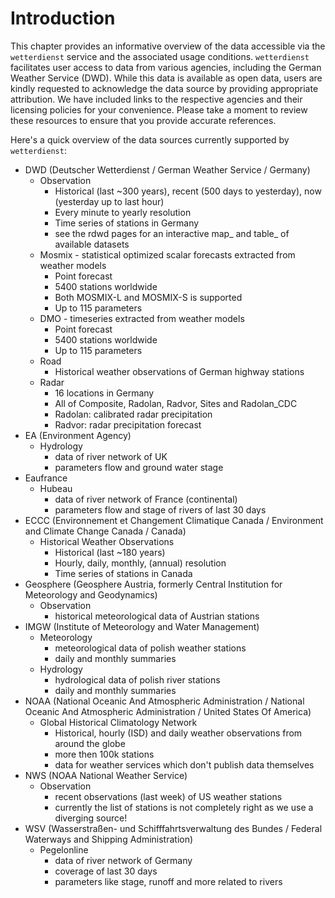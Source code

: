 # Introduction

This chapter provides an informative overview of the data accessible via the `wetterdienst` service and the associated
usage conditions. `wetterdienst` facilitates user access to data from various agencies, including the German Weather
Service (DWD). While this data is available as open data, users are kindly requested to acknowledge the data source by
providing appropriate attribution. We have included links to the respective agencies and their licensing policies for
your convenience. Please take a moment to review these resources to ensure that you provide accurate references.

Here's a quick overview of the data sources currently supported by `wetterdienst`:

- DWD (Deutscher Wetterdienst / German Weather Service / Germany)
    - Observation
        - Historical (last ~300 years), recent (500 days to yesterday), now (yesterday up to last hour)
        - Every minute to yearly resolution
        - Time series of stations in Germany
        - see the rdwd pages for an interactive map_ and table_ of available datasets
    - Mosmix - statistical optimized scalar forecasts extracted from weather models
        - Point forecast
        - 5400 stations worldwide
        - Both MOSMIX-L and MOSMIX-S is supported
        - Up to 115 parameters
    - DMO - timeseries extracted from weather models
        - Point forecast
        - 5400 stations worldwide
        - Up to 115 parameters
    - Road
        - Historical weather observations of German highway stations
    - Radar
        - 16 locations in Germany
        - All of Composite, Radolan, Radvor, Sites and Radolan_CDC
        - Radolan: calibrated radar precipitation
        - Radvor: radar precipitation forecast
- EA (Environment Agency)
    - Hydrology
        - data of river network of UK
        - parameters flow and ground water stage
- Eaufrance
    - Hubeau
        - data of river network of France (continental)
        - parameters flow and stage of rivers of last 30 days
- ECCC (Environnement et Changement Climatique Canada / Environment and Climate Change Canada / Canada)
    - Historical Weather Observations
        - Historical (last ~180 years)
        - Hourly, daily, monthly, (annual) resolution
        - Time series of stations in Canada
- Geosphere (Geosphere Austria, formerly Central Institution for Meteorology and Geodynamics)
    - Observation
        - historical meteorological data of Austrian stations
- IMGW (Institute of Meteorology and Water Management)
    - Meteorology
        - meteorological data of polish weather stations
        - daily and monthly summaries
    - Hydrology
        - hydrological data of polish river stations
        - daily and monthly summaries
- NOAA (National Oceanic And Atmospheric Administration / National Oceanic And Atmospheric Administration / United States Of America)
    - Global Historical Climatology Network
        - Historical, hourly (ISD) and daily weather observations from around the globe
        - more then 100k stations
        - data for weather services which don't publish data themselves
- NWS (NOAA National Weather Service)
    - Observation
        - recent observations (last week) of US weather stations
        - currently the list of stations is not completely right as we use a diverging source!
- WSV (Wasserstraßen- und Schifffahrtsverwaltung des Bundes / Federal Waterways and Shipping Administration)
    - Pegelonline
        - data of river network of Germany
        - coverage of last 30 days
        - parameters like stage, runoff and more related to rivers
